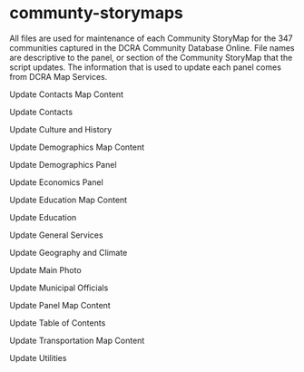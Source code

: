 # communty-storymaps

All files are used for maintenance of each Community StoryMap for the 347 communities captured in the DCRA Community Database Online. File names are descriptive to the panel, or section of the Community StoryMap that the script updates. The information that is used to update each panel comes from DCRA Map Services.

Update Contacts Map Content

Update Contacts

Update Culture and History

Update Demographics Map Content

Update Demographics Panel

Update Economics Panel

Update Education Map Content

Update Education

Update General Services

Update Geography and Climate

Update Main Photo

Update Municipal Officials

Update Panel Map Content

Update Table of Contents

Update Transportation Map Content

Update Utilities
